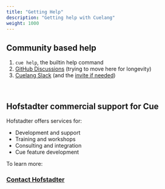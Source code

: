 ```yaml
---
title: "Getting Help"
description: "Getting help with Cuelang"
weight: 1000
---
```


## Community based help

1. `cue help`, the builtin help command
2. [GitHub Discussions](https://github.com/cuelang/cue/discussions) (trying to move here for longevity)
3. [Cuelang Slack](./https://app.slack.com/client/TLUV4Q1ST/CLT3ULF6C) (and the [invite if needed](https://join.slack.com/t/cuelang/shared_invite/enQtNzQwODc3NzYzNTA0LTAxNWQwZGU2YWFiOWFiOWQ4MjVjNGQ2ZTNlMmIxODc4MDVjMDg5YmIyOTMyMjQ2MTkzMTU5ZjA1OGE0OGE1NmE))

<br />

## Hofstadter commercial support for Cue

Hofstadter offers services for:

- Development and support
- Training and workshops
- Consulting and integration
- Cue feature development

To learn more:

### [Contact Hofstadter](mailto:cue@hofstadter.io)

<br />
